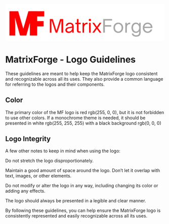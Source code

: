 ![Alt text](/branding/logo1.png "Optional title")

# MatrixForge - Logo Guidelines

These guidelines are meant to help keep the MatrixForge logo consistent and recognizable across all its uses. They also provide a common language for referring to the logos and their components.

## Color
The primary color of the MF logo is red rgb(255, 0, 0), but it is not forbidden to use other colors. If a monochrome theme is needed, it should be presented in white rgb(255, 255, 255) with a black background rgb(0, 0, 0) 

## Logo Integrity
A few other notes to keep in mind when using the logo:

Do not stretch the logo disproportionately.

Maintain a good amount of space around the logo. Don’t let it overlap with text, images, or other elements.

Do not modify or alter the logo in any way, including changing its color or adding any effects.

The logo should always be presented in a legible and clear manner.

By following these guidelines, you can help ensure the MatrixForge logo is consistently represented and easily recognizable across all its uses.
